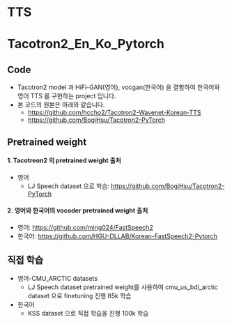 # TTS
# Tacotron2_En_Ko_Pytorch
## Code
- Tacotron2 model 과 HiFi-GAN(영어), vocgan(한국어) 을 결합하여 한국어와 영어 TTS 를 구현하는 project 입니다.
- 본 코드의 원본은 아래와 같습니다.
  - https://github.com/hccho2/Tacotron2-Wavenet-Korean-TTS
  - https://github.com/BogiHsu/Tacotron2-PyTorch

## Pretrained weight
#### 1. Tacotreon2 의 pretrained weight 출처
- 영어
  - LJ Speech dataset 으로 학습: https://github.com/BogiHsu/Tacotron2-PyTorch
#### 2. 영어와 한국어의 vocoder pretrained weight 출처
  - 영어: https://github.com/ming024/FastSpeech2
  - 한국어: https://github.com/HGU-DLLAB/Korean-FastSpeech2-Pytorch

## 직접 학습
- 영어-CMU_ARCTIC datasets
  - LJ Speech dataset pretrained weight를 사용하여 cmu_us_bdl_arctic dataset 으로 finetuning 진행 85k 학습
- 한국어
  - KSS dataset 으로 직접 학습을 진행 100k 학습
